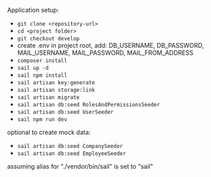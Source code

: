 Application setup:

- `git clone <repository-url>`
- `cd <project folder>`
- `git checkout develop`
- create .env in project root, add: DB_USERNAME, DB_PASSWORD, MAIL_USERNAME, MAIL_PASSWORD, MAIL_FROM_ADDRESS
- `composer install`
- `sail up -d`
- `sail npm install`
- `sail artisan key:generate`
- `sail artisan storage:link`
- `sail artisan migrate`
- `sail artisan db:seed RolesAndPermissionsSeeder`
- `sail artisan db:seed UserSeeder`
- `sail npm run dev`

optional to create mock data:
- `sail artisan db:seed CompanySeeder`
- `sail artisan db:seed EmployeeSeeder`

assuming alias for "./vendor/bin/sail" is set to "sail"
